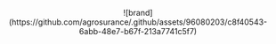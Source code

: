   <p style="text-align:center;" align="center">
      <picture align="center">
        ![brand](https://github.com/agrosurance/.github/assets/96080203/c8f40543-6abb-48e7-b67f-213a7741c5f7)
      </picture>
</p>
